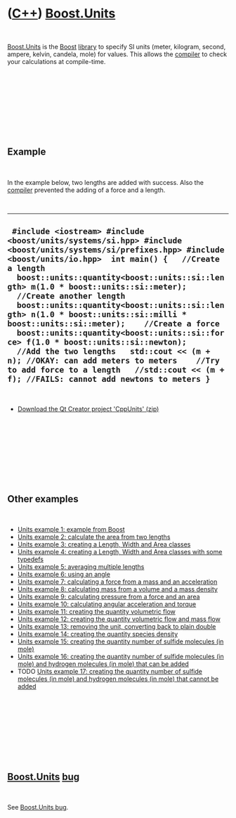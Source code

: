 



 

 

 

 

 

([C++](Cpp.md)) [Boost.Units](CppUnits.md)
============================================

 

[Boost.Units](CppUnits.md) is the [Boost](CppBoost.md)
[library](CppLibrary.md) to specify SI units (meter, kilogram, second,
ampere, kelvin, candela, mole) for values. This allows the
[compiler](CppCompiler.md) to check your calculations at compile-time.

 

 

 

 

 

Example
-------

 

In the example below, two lengths are added with success. Also the
[compiler](CppCompiler.md) prevented the adding of a force and a
length.

 

  -----------------------------------------------------------------------------------------------------------------------------------------------------------------------------------------------------------------------------------------------------------------------------------------------------------------------------------------------------------------------------------------------------------------------------------------------------------------------------------------------------------------------------------------------------------------------------------------------------------------------------------------------------------------------------------------------------------
  ` #include <iostream> #include <boost/units/systems/si.hpp> #include <boost/units/systems/si/prefixes.hpp> #include <boost/units/io.hpp>  int main() {   //Create a length   boost::units::quantity<boost::units::si::length> m(1.0 * boost::units::si::meter);    //Create another length   boost::units::quantity<boost::units::si::length> n(1.0 * boost::units::si::milli * boost::units::si::meter);    //Create a force   boost::units::quantity<boost::units::si::force> f(1.0 * boost::units::si::newton);    //Add the two lengths   std::cout << (m + n); //OKAY: can add meters to meters    //Try to add force to a length   //std::cout << (m + f); //FAILS: cannot add newtons to meters }`
  -----------------------------------------------------------------------------------------------------------------------------------------------------------------------------------------------------------------------------------------------------------------------------------------------------------------------------------------------------------------------------------------------------------------------------------------------------------------------------------------------------------------------------------------------------------------------------------------------------------------------------------------------------------------------------------------------------------

 

-   [Download the Qt Creator project 'CppUnits' (zip)](CppUnits.md)

 

 

 

 

 

Other examples
--------------

 

-   [Units example 1: example from Boost](CppBoostUnitsExample1.md)
-   [Units example 2: calculate the area from two
    lengths](CppBoostUnitsExample2.md)
-   [Units example 3: creating a Length, Width and Area
    classes](CppBoostUnitsExample3.md)
-   [Units example 4: creating a Length, Width and Area classes with
    some typedefs](CppBoostUnitsExample4.md)
-   [Units example 5: averaging multiple
    lengths](CppBoostUnitsExample5.md)
-   [Units example 6: using an angle](CppBoostUnitsExample6.md)
-   [Units example 7: calculating a force from a mass and an
    acceleration](CppBoostUnitsExample7.md)
-   [Units example 8: calculating mass from a volume and a mass
    density](CppBoostUnitsExample8.md)
-   [Units example 9: calculating pressure from a force and an
    area](CppBoostUnitsExample9.md)
-   [Units example 10: calculating angular acceleration and
    torque](CppBoostUnitsExample10.md)
-   [Units example 11: creating the quantity volumetric
    flow](CppBoostUnitsExample11.md)
-   [Units example 12: creating the quantity volumetric flow and mass
    flow](CppBoostUnitsExample12.md)
-   [Units example 13: removing the unit, converting back to plain
    double](CppBoostUnitsExample13.md)
-   [Units example 14: creating the quantity species
    density](CppBoostUnitsExample14.md)
-   [Units example 15: creating the quantity number of sulfide molecules
    (in mole)](CppBoostUnitsExample15.md)
-   [Units example 16: creating the quantity number of sulfide molecules
    (in mole) and hydrogen molecules (in mole) that can be
    added](CppBoostUnitsExample16.md)
-   TODO [Units example 17: creating the quantity number of sulfide
    molecules (in mole) and hydrogen molecules (in mole) that cannot be
    added](CppBoostUnitsExample17.md)

 

 

 

 

 

[Boost.Units](CppUnits.md) [bug](CppBug.md)
---------------------------------------------

 

See [Boost.Units bug](CppUnitsBug.md).

 

 

 

 

 





 



